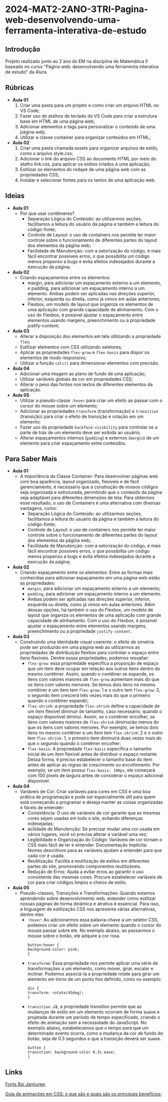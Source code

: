 # 2024-MAT2-2ANO-3TRI-Pagina-web-desenvolvendo-uma-ferramenta-interativa-de-estudo

## Introdução

Projeto realizado junto ao 2 ano do EM na disciplina de Matemática II baseado no curso "Página web: desenvolvendo uma ferramenta interativa de estudo" da Alura.

## Rúbricas

* **Aula 01**
  1. Criar uma pasta para um projeto e como criar um arquivo HTML no VS Code;
  2. Fazer uso de atalhos de teclado do VS Code para criar a estrutura base em HTML de uma página web;
  3. Adicionar elementos e tags para personalizar o conteúdo de uma página web;
  4. Utilizar a classe container para organizar conteúdos em HTML;
* **Aula 02**
  1. Criar uma pasta chamada assets para organizar arquivos de estilo, como o arquivo style.css;
  2. Adicionar o link do arquivo CSS ao documento HTML por meio do atalho link:css, para aplicar os estilos criados à uma aplicação;
  3. Estilizar os elementos do rodapé de uma página web com as propriedades CSS;
  4. Instalar e selecionar fontes para os textos de uma aplicação web.

## Ideias

* **Aula 01**
  * Por que usar contêineres?
    * Separação Lógica do Conteúdo: ao utilizarmos seções, facilitamos a leitura do usuário da página e também a leitura do código-fonte;
    * Controle de Layout: o uso de containers nos permite ter maior controle sobre o funcionamento de diferentes partes do layout dos elementos da página web;
    * Facilidade de Manutenção: com a setorização do código, é mais fácil encontrar possíveis erros, o que possibilita um código menos propenso a bugs e evita efeitos indesejados durante a execução da página;
* **Aula 02**
  * Criando espaçamentos entre os elementos:
    * margin, para adicionar um espaçamento externo a um elemento, e padding, para adicionar um espaçamento interno a um elemento. Ambas podem ser aplicadas nas direções superior, inferior, esquerda ou direita, como já vimos em aulas anteriores;
    * Flexbox, um modelo de layout que organiza os elementos de uma aplicação com grande capacidade de alinhamento. Com o uso do Flexbox, é possível ajustar o espaçamento entre elementos usando margens, preenchimento ou a propriedade justify-content;
* **Aula 03**
  * Alterar a disposição dos elementos em tela utilizando a propriedade `flex`;
  * Estilizar elementos com CSS utilizando seletores;
  * Aplicar as propriedades `flex-grow` e `flex-basis` para dispor os elementos de modo responsivo;
  * Utilizar a função `calc()` para dimensionar elementos com precisão.
* **Aula 04**
  * Adicionar uma imagem ao plano de fundo de uma aplicação;
  * Utilizar variáveis globais de cor em propriedades CSS;
  * Alterar o peso das fontes nos textos de diferentes elementos da aplicação.
* **Aula 05**
  * Utilizar a pseudo-classe `:hover` para criar um efeito ao passar com o cursor do mouse sobre um elemento;
  * Adicionar as propriedades `transform` (transformação) e `transition` (transição) para criar o efeito de transição e rotação em um elemento;
  * Fazer uso da propriedade `backface-visibility` para controlar se a parte de trás de um elemento deve ser exibida ao usuário;
  * Alterar espaçamentos internos (`padding`) e externos (`margin`) de um elemento para criar espaçamento entre conteúdos.





## Para Saber Mais

* **Aula 01**
  * A importância da Classe Container: Para desenvolver páginas web com boa aparência, layout organizado, flexíveis e de fácil gerenciamento, é necessário que a construção de nossos códigos seja organizada e estruturada, permitindo que o conteúdo da página seja adaptável para diferentes dimensões de tela. Para obtermos esse resultado, o uso de Containers é uma alternativa com diversas vantagens, como:
    * Separação Lógica do Conteúdo: ao utilizarmos seções, facilitamos a leitura do usuário da página e também a leitura do código-fonte;
    * Controle de Layout: o uso de containers nos permite ter maior controle sobre o funcionamento de diferentes partes do layout dos elementos da página web;
    * Facilidade de Manutenção: com a setorização do código, é mais fácil encontrar possíveis erros, o que possibilita um código menos propenso a bugs e evita efeitos indesejados durante a execução da página;
* **Aula 02**
  * Criando espaçamento entre os elementos: Entre as formas mais conhecidas para adicionar espaçamento em uma página web estão as propriedades: 
    * `margin`, para adicionar um espaçamento externo a um elemento;
    * `padding`, para adicionar um espaçamento interno a um elemento. 
    * Ambas podem ser aplicadas nas direções superior, inferior, esquerda ou direita, como já vimos em aulas anteriores. Além dessas opções, há também o uso do Flexbox, um modelo de layout que organiza os elementos de uma aplicação com grande capacidade de alinhamento. Com o uso do Flexbox, é possível ajustar o espaçamento entre elementos usando margens, preenchimento ou a propriedade `justify-content`.
* **Aula 03**
  * Construindo uma identidade visual coerente: o efeito de simetria pode ser produzido em uma página web ao utilizarmos as propriedades de distribuição flexbox para controlar o espaço entre itens flexíveis. Dentre essas propriedades, podemos ressaltar:
    * `flex-grow`: essa propriedade especifica a proporção de espaço que um item deve ocupar em relação aos outros itens dentro do mesmo contêiner. Assim, quando o contêiner se expande, os itens com valores maiores de `flex-grow` aumentam mais do que os itens com valores menores. Se temos dois itens no mesmo contêiner e um item tem `flex-grow`: 1 e o outro tem `flex-grow`: 3, o segundo item crescerá três vezes mais do que o primeiro quando o contêiner expandir;
    * `flex-shrink`: a propriedade `flex-shrink` define a capacidade de um item flexível diminuir de tamanho, caso necessário, quando o espaço disponível diminui. Assim, se o contêiner encolher, os itens com valores maiores de `flex-shrink` diminuirão menos do que os itens com valores menores. Por exemplo, se temos dois itens no mesmo contêiner e um item tem `flex-shrink`: 2 e o outro tem `flex-shrink`: 1, o primeiro item diminuirá duas vezes mais do que o segundo quando o contêiner encolher;
    * `flex-basis`: A propriedade `flex-basis` especifica o tamanho inicial de um item flexível antes de distribuir o espaço restante. Dessa forma, é preciso estabelecer o tamanho base do item antes de aplicar as regras de crescimento ou encolhimento. Por exemplo, se um item possui `flex-basis: 100px`, ele começará com 100 pixels de largura antes de considerar o espaço adicional disponível.
* **Aula 04**
  * Variáveis de Cor: Criar variáveis para cores em CSS é uma boa prática de programação e pode ser especialmente útil para quem está começando a programar e deseja manter as coisas organizadas e fáceis de entender:
    * Consistência: O uso de variáveis de cor garante que as mesmas cores sejam usadas em todo o site, evitando diferenças indesejadas;
    * acilidade de Manutenção: Se precisar mudar uma cor usada em vários lugares, você só precisa alterar a variável uma vez;
    * Legibilidade e Organização do Código: Variáveis de cor tornam o CSS mais fácil de ler e entender. Documentação Implícita: Nomes descritivos para as variáveis ajudam a entender para que cada cor é usada.
    * Reutilização: Facilita a reutilização de estilos em diferentes partes do site, promovendo componentes reutilizáveis.
    * Redução de Erros: Ajuda a evitar erros ao garantir o uso consistente das mesmas cores. Procure estabelecer variáveis de cor para criar códigos limpos e cheios de estilo.
* **Aula 05**
  * Pseudo-classes, Transições e Transformações: Quando estamos aprendendo sobre desenvolvimento web, entender como estilizar nossas páginas de forma dinâmica e atrativa é essencial. Para isso, a linguagem de estilização CSS nos apresenta várias alternativas, dentre elas:
    * `:hover`: Ao adicionarmos essa palavra-chave a um seletor CSS, podemos criar um efeito sobre um elemento quando o cursor do mouse passar sobre ele. No exemplo abaixo, ao passarmos o mouse sobre o botão, ele adquire a cor rosa.
      ```
      button:hover {
      background-color: pink;
      }
      ```
    * `transforme`: Essa propriedade nos permite aplicar uma série de transformações a um elemento, como mover, girar, escalar e inclinar. Podemos associá-la a propriedade rotate para girar um elemento em torno de um ponto fixo definido, como no exemplo:
      ```
      div {
      transform: rotate(45deg);
      }
      ```
    * `transition`: Já, a propriedade transition permite que as mudanças de estilo em um elemento ocorram de forma suave e projetada durante um período de tempo especificado, criando o efeito de animação sem a necessidade do JavaScript. No exemplo abaixo, estabelecemos que o tempo para que um determinado evento ocorra, como a mudança da cor de fundo do botão, seja de 0.3 segundos e que a transição deverá ser suave.
      ```
      button {
      transition: background-color 0.3s ease;
      }
      ```



## Links

[Fonts Bai Jamjuree](https://fonts.google.com/specimen/Bai+Jamjuree?query=Bai+Jamjuree);

[Guia de animações em CSS: o que são e quais são os principais benefícios](https://www.alura.com.br/artigos/animacoes-em-css#:~:text=As%20propriedades%20CSS%20de%20anima%C3%A7%C3%A3o,ou%20outra%20linguagem%20de%20programa%C3%A7%C3%A3o);

